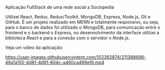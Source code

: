 Aplicação FullStack de uma rede social a Sociopedia

Utilizei React, Redux, Redux/Toolkit, MongoDB, Express, Node.js, Git e GitHub. É um projeto realizado em MERN e totalmente responsivo, ou seja, para o banco de dados foi utilizado o *M*ongoDB, para comunicação entre o frontend e o backend o *E*xpress, no desenvolvimento da interface utilizei a biblioteca *R*eact e para a conexão com o servidor o *N*ode.js.

Veja um vídeo da aplicação:

https://user-images.githubusercontent.com/102392874/211388698-49a1a155-4d81-4d91-804c-a460ca499ef8.mp4
